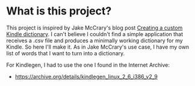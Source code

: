 What is this project?
=====================

This project is inspired by Jake McCrary's blog post
[Creating a custom Kindle dictionary](https://jakemccrary.com/blog/2020/11/11/creating-a-custom-kindle-dictionary/).
I can't believe I couldn't find a simple application that receives a .csv
file and produces a minimally working dictionary for my Kindle. So here I'll
make it. As in Jake McCrary's use case, I have my own list of words that I
want to turn into a dictionary.

For Kindlegen, I had to use the one I found in the Internet Archive:

* https://archive.org/details/kindlegen_linux_2_6_i386_v2_9

